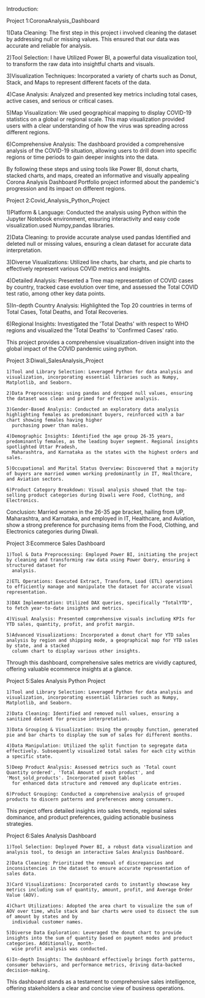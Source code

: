 Introduction: 

Project 1:CoronaAnalysis_Dashboard

 1)Data Cleaning: The first step in this project i involved cleaning the dataset by addressing null or missing values. This ensured that our data was accurate and 
        reliable for analysis.
      
 2)Tool Selection: I have Utilized Power BI, a powerful data visualization tool, to transform the raw data into insightful charts and visuals.
      
 3)Visualization Techniques: Incorporated a variety of charts such as Donut, Stack, and Maps to represent different facets of the data.
      
 4)Case Analysis: Analyzed and presented key metrics including total cases, active cases, and serious or critical cases.
      
 5)Map Visualization: We used geographical mapping to display COVID-19 statistics on a global or regional scale. This map visualization provided users with a clear understanding of how the virus was spreading across different regions.
      
 6)Comprehensive Analysis: The dashboard provided a comprehensive analysis of the COVID-19 situation, allowing users to drill down into specific regions or time periods to gain deeper insights into the data.

By following these steps and using tools like Power BI, donut charts, stacked charts, and maps, created an informative and visually appealing Corona Analysis Dashboard Portfolio project informed about the pandemic's progression and its impact on different regions.


Project 2:Covid_Analysis_Python_Project
    
 1)Platform & Language: Conducted the analysis using Python within the Jupyter Notebook environment, ensuring interactivity and easy code visualization.used 
      Numpy,pandas libraries.
    
 2)Data Cleaning: to provide accurate analyse used pandas Identified and deleted null or missing values, ensuring a clean dataset for accurate data interpretation.
    
 3)Diverse Visualizations: Utilized line charts, bar charts, and pie charts to effectively represent various COVID metrics and insights.

 4)Detailed Analysis: Presented a Tree map representation of COVID cases by country, tracked case evolution over time, and assessed the Total COVID test ratio, among 
      other key data points.
    
 5)In-depth Country Analysis: Highlighted the Top 20 countries in terms of Total Cases, Total Deaths, and Total Recoveries.
    
 6)Regional Insights: Investigated the 'Total Deaths' with respect to WHO regions and visualized the 'Total Deaths' to 'Confirmed Cases' ratio.

This project provides a comprehensive visualization-driven insight into the global impact of the COVID pandemic using python.

Project 3:Diwali_SalesAnalysis_Project

    1)Tool and Library Selection: Leveraged Python for data analysis and visualization, incorporating essential libraries such as Numpy, Matplotlib, and Seaborn.
    
    2)Data Preprocessing: using pandas and dropped null values, ensuring the dataset was clean and primed for effective analysis.
    
    3)Gender-Based Analysis: Conducted an exploratory data analysis highlighting females as predominant buyers, reinforced with a bar chart showing females having higher 
      purchasing power than males.
    
    4)Demographic Insights: Identified the age group 26-35 years, predominantly females, as the leading buyer segment. Regional insights spotlighted Uttar Pradesh, 
      Maharashtra, and Karnataka as the states with the highest orders and sales.
    
    5)Occupational and Marital Status Overview: Discovered that a majority of buyers are married women working predominantly in IT, Healthcare, and Aviation sectors.
    
    6)Product Category Breakdown: Visual analysis showed that the top-selling product categories during Diwali were Food, Clothing, and Electronics.

Conclusion:
Married women in the 26-35 age bracket, hailing from UP, Maharashtra, and Karnataka, and employed in IT, Healthcare, and Aviation, show a strong preference for purchasing items from the Food, Clothing, and Electronics categories during Diwali.

Project 3:Ecommerce Sales Dashboard

    1)Tool & Data Preprocessing: Employed Power BI, initiating the project by cleaning and transforming raw data using Power Query, ensuring a structured dataset for 
      analysis.
    
    2)ETL Operations: Executed Extract, Transform, Load (ETL) operations to efficiently manage and manipulate the dataset for accurate visual representation.
    
    3)DAX Implementation: Utilized DAX queries, specifically "TotalYTD", to fetch year-to-date insights and metrics.
    
    4)Visual Analysis: Presented comprehensive visuals including KPIs for YTD sales, quantity, profit, and profit margin.
    
    5)Advanced Visualizations: Incorporated a donut chart for YTD sales analysis by region and shipping mode, a geographical map for YTD sales by state, and a stacked 
      column chart to display various other insights.

Through this dashboard, comprehensive sales metrics are vividly captured, offering valuable ecommerce insights at a glance.

Project 5:Sales Analysis Python Project

    1)Tool and Library Selection: Leveraged Python for data analysis and visualization, incorporating essential libraries such as Numpy, Matplotlib, and Seaborn.
    
    2)Data Cleaning: Identified and removed null values, ensuring a sanitized dataset for precise interpretation.
    
    3)Data Grouping & Visualization: Using the groupby function, generated pie and bar charts to display the sum of sales for different months.
    
    4)Data Manipulation: Utilized the split function to segregate data effectively. Subsequently visualized total sales for each city within a specific state.
    
    5)Deep Product Analysis: Assessed metrics such as 'Total count Quantity ordered', 'Total Amount of each product', and 'Most_sold_products'. Incorporated pivot tables 
      for enhanced data structure and removed any duplicate entries.
    
    6)Product Grouping: Conducted a comprehensive analysis of grouped products to discern patterns and preferences among consumers.

This project offers detailed insights into sales trends, regional sales dominance, and product preferences, guiding actionable business strategies.

Project 6:Sales Analysis Dashboard

    1)Tool Selection: Deployed Power BI, a robust data visualization and analysis tool, to design an interactive Sales Analysis Dashboard.
    
    2)Data Cleaning: Prioritized the removal of discrepancies and inconsistencies in the dataset to ensure accurate representation of sales data.
    
    3)Card Visualizations: Incorporated cards to instantly showcase key metrics including sum of quantity, amount, profit, and Average Order Value (AOV).
    
    4)Chart Utilizations: Adopted the area chart to visualize the sum of AOV over time, while stack and bar charts were used to dissect the sum of amount by states and by 
      individual customer names.
    
    5)Diverse Data Exploration: Leveraged the donut chart to provide insights into the sum of quantity based on payment modes and product categories. Additionally, month- 
      wise profit analysis was conducted.
    
    6)In-depth Insights: The dashboard effectively brings forth patterns, consumer behaviors, and performance metrics, driving data-backed decision-making.

This dashboard stands as a testament to comprehensive sales intelligence, offering stakeholders a clear and concise view of business operations.





















